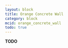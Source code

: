 ```yaml
---
layout: block
title: Orange Concrete Wall
category: block
mcid: orange_concrete_wall
todo: true
---
```



**TODO**
